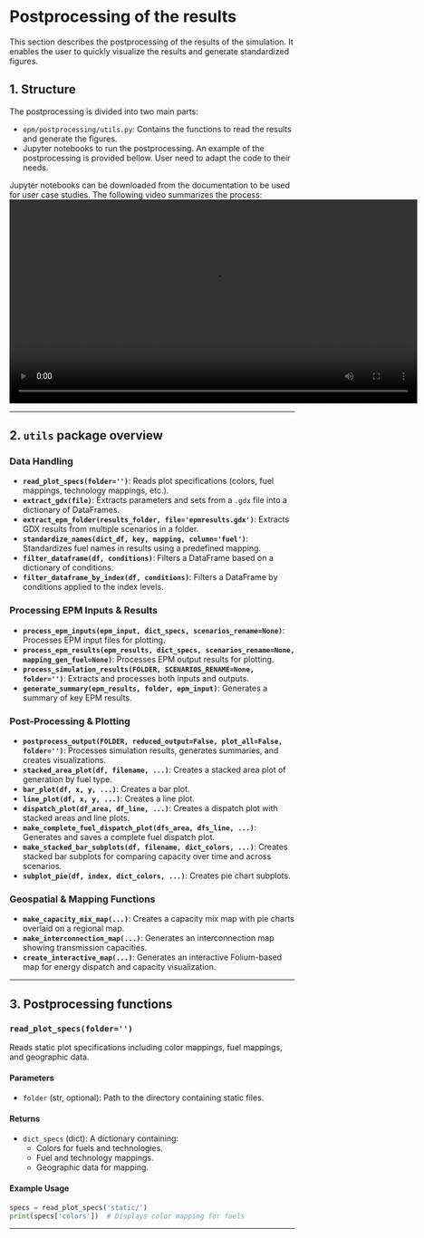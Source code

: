 
# Postprocessing of the results

This section describes the postprocessing of the results of the simulation. It enables the user to quickly visualize the results and generate standardized figures.

## 1. Structure

The postprocessing is divided into two main parts:
- `epm/postprocessing/utils.py`: Contains the functions to read the results and generate the figures.
- Jupyter notebooks to run the postprocessing. An example of the postprocessing is provided bellow. User need to adapt the code to their needs.

Jupyter notebooks can be downloaded from the documentation to be used for user case studies. The following video summarizes the process:
<video width="720" controls>
  <source src="videos/download_notebook.mp4" type="video/mp4">
  Your browser does not support the video tag.
</video>

---

## 2. `utils` package overview

### Data Handling
- **`read_plot_specs(folder='')`**: Reads plot specifications (colors, fuel mappings, technology mappings, etc.).
- **`extract_gdx(file)`**: Extracts parameters and sets from a `.gdx` file into a dictionary of DataFrames.
- **`extract_epm_folder(results_folder, file='epmresults.gdx')`**: Extracts GDX results from multiple scenarios in a folder.
- **`standardize_names(dict_df, key, mapping, column='fuel')`**: Standardizes fuel names in results using a predefined mapping.
- **`filter_dataframe(df, conditions)`**: Filters a DataFrame based on a dictionary of conditions.
- **`filter_dataframe_by_index(df, conditions)`**: Filters a DataFrame by conditions applied to the index levels.

### Processing EPM Inputs & Results
- **`process_epm_inputs(epm_input, dict_specs, scenarios_rename=None)`**: Processes EPM input files for plotting.
- **`process_epm_results(epm_results, dict_specs, scenarios_rename=None, mapping_gen_fuel=None)`**: Processes EPM output results for plotting.
- **`process_simulation_results(FOLDER, SCENARIOS_RENAME=None, folder='')`**: Extracts and processes both inputs and outputs.
- **`generate_summary(epm_results, folder, epm_input)`**: Generates a summary of key EPM results.

### Post-Processing & Plotting
- **`postprocess_output(FOLDER, reduced_output=False, plot_all=False, folder='')`**: Processes simulation results, generates summaries, and creates visualizations.
- **`stacked_area_plot(df, filename, ...)`**: Creates a stacked area plot of generation by fuel type.
- **`bar_plot(df, x, y, ...)`**: Creates a bar plot.
- **`line_plot(df, x, y, ...)`**: Creates a line plot.
- **`dispatch_plot(df_area, df_line, ...)`**: Creates a dispatch plot with stacked areas and line plots.
- **`make_complete_fuel_dispatch_plot(dfs_area, dfs_line, ...)`**: Generates and saves a complete fuel dispatch plot.
- **`make_stacked_bar_subplots(df, filename, dict_colors, ...)`**: Creates stacked bar subplots for comparing capacity over time and across scenarios.
- **`subplot_pie(df, index, dict_colors, ...)`**: Creates pie chart subplots.

### Geospatial & Mapping Functions
- **`make_capacity_mix_map(...)`**: Creates a capacity mix map with pie charts overlaid on a regional map.
- **`make_interconnection_map(...)`**: Generates an interconnection map showing transmission capacities.
- **`create_interactive_map(...)`**: Generates an interactive Folium-based map for energy dispatch and capacity visualization.

---

## 3. Postprocessing functions

### **`read_plot_specs(folder='')`**
Reads static plot specifications including color mappings, fuel mappings, and geographic data.

#### Parameters
- `folder` (str, optional): Path to the directory containing static files.

#### Returns
- `dict_specs` (dict): A dictionary containing:
  - Colors for fuels and technologies.
  - Fuel and technology mappings.
  - Geographic data for mapping.

#### Example Usage
```python
specs = read_plot_specs('static/')
print(specs['colors'])  # Displays color mapping for fuels
```
---
